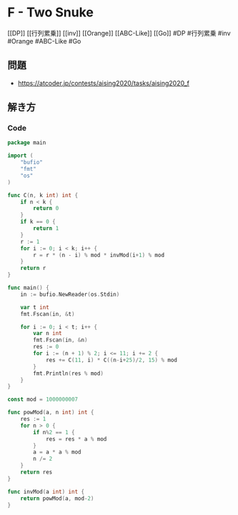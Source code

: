 # F - Two Snuke
[[DP]] [[行列累乗]] [[inv]] [[Orange]] [[ABC-Like]] [[Go]]
#DP #行列累乗 #inv #Orange #ABC-Like #Go 

## 問題
- https://atcoder.jp/contests/aising2020/tasks/aising2020_f

## 解き方
### Code
```go
package main

import (
	"bufio"
	"fmt"
	"os"
)

func C(n, k int) int {
	if n < k {
		return 0
	}
	if k == 0 {
		return 1
	}
	r := 1
	for i := 0; i < k; i++ {
		r = r * (n - i) % mod * invMod(i+1) % mod
	}
	return r
}

func main() {
	in := bufio.NewReader(os.Stdin)

	var t int
	fmt.Fscan(in, &t)

	for i := 0; i < t; i++ {
		var n int
		fmt.Fscan(in, &n)
		res := 0
		for i := (n + 1) % 2; i <= 11; i += 2 {
			res += C(11, i) * C((n-i+25)/2, 15) % mod
		}
		fmt.Println(res % mod)
	}
}

const mod = 1000000007

func powMod(a, n int) int {
	res := 1
	for n > 0 {
		if n%2 == 1 {
			res = res * a % mod
		}
		a = a * a % mod
		n /= 2
	}
	return res
}

func invMod(a int) int {
	return powMod(a, mod-2)
}
```